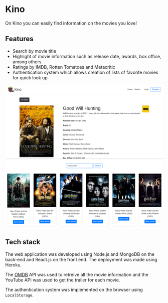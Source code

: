 # Kino
On Kino you can easily find information on the movies you love!

## Features
- Search by movie title
- Highlight of movie information such as release date, awards, box office, among others
- Ratings by IMDB, Rotten Tomatoes and Metacritic
- Authentication system which allows creation of lists of favorite movies for quick look up

![](images/kino-image2.png)
![](images/hp.png)

## Tech stack
The web application was developed using Node.js and MongoDB on the back-end and React.js on the front end. The deployment was made using Heroku.

The [OMDB](https://www.omdbapi.com/) API was used to retreive all the movie information and the YouTube API was used to get the trailer for each movie.

The authentication system was implemented on the browser using `LocalStorage`.
